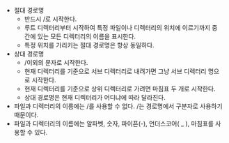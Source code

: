 - 절대 경로명
	- 반드시 /로 시작한다.
	- 루트 디렉터리부터 시작하여 특정 파일이나 디렉터리의 위치에 이르기까지 중간에 있는 모든 디렉터리의 이름을 표시한다.
	- 특정 위치를 가리키는 절대 경로명은 항상 동일하다.
- 상대 경로명
	- /이외의 문자로 시작한다.
	- 현재 디렉터리를 기준으로 서브 디렉터리로 내려가면 그냥 서브 디렉터리 명으로 시작한다.
	- 현재 디렉터리를 기준으로 상위 디렉터리로 가려면 마침표 두 개로 시작한다.
	- 상대 경로명은 현재 디렉터리가 어디냐에 따라 달라진다.
- 파일과 디렉터리의 이름에는 /를 사용할 수 없다. /는 경로명에서 구분자로 사용하기 때문이다.
- 파일과 디렉터리의 이름에는 알파벳, 숫자, 파이픈(-), 언더스코어( _ ), 마침표를 사용할 수 있다.